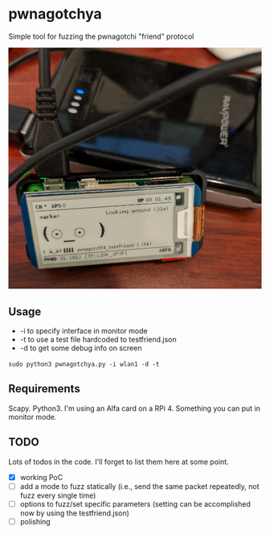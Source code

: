 # pwnagotchya
Simple tool for fuzzing the pwnagotchi "friend" protocol

![It's Alive!](testfriend.png)

## Usage
* -i to specify interface in monitor mode
* -t to use a test file hardcoded to testfriend.json
* -d to get some debug info on screen

`sudo python3 pwnagotchya.py -i wlan1 -d -t`

## Requirements
Scapy. Python3.
I'm using an Alfa card on a RPi 4. Something you can put in monitor mode.

## TODO
Lots of todos in the code. I'll forget to list them here at some point.
- [x] working PoC
- [ ] add a mode to fuzz statically (i.e., send the same packet repeatedly, not fuzz every single time)
- [ ] options to fuzz/set specific parameters (setting can be accomplished now by using the testfriend.json)
- [ ] polishing
